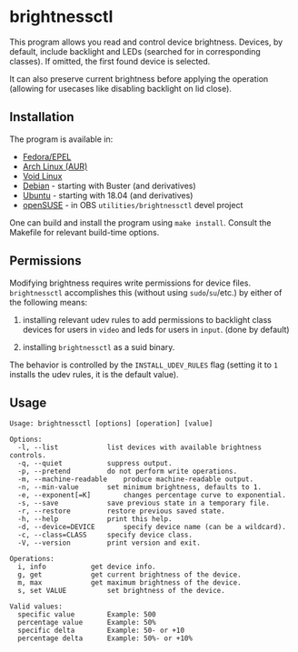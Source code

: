 # brightnessctl

This program allows you read and control device brightness. Devices, by default, include backlight and LEDs (searched for in corresponding classes). If omitted, the first found device is selected.

It can also preserve current brightness before applying the operation (allowing for usecases like disabling backlight on lid close).

## Installation

The program is available in:
* [Fedora/EPEL](https://apps.fedoraproject.org/packages/brightnessctl)
* [Arch Linux (AUR)](https://aur.archlinux.org/packages/brightnessctl)
* [Void Linux](https://github.com/voidlinux/void-packages/blob/master/srcpkgs/brightnessctl/template)
* [Debian](https://packages.debian.org/testing/source/brightnessctl) - starting with Buster (and derivatives)
* [Ubuntu](https://packages.ubuntu.com/source/bionic/brightnessctl) - starting with 18.04 (and derivatives)
* [openSUSE](https://build.opensuse.org/package/show/utilities/brightnessctl) - in OBS `utilities/brightnessctl` devel project

One can build and install the program using `make install`. Consult the Makefile for relevant build-time options.

## Permissions

Modifying brightness requires write permissions for device files. `brightnessctl` accomplishes this (without using `sudo`/`su`/etc.) by either of the following means:

1) installing relevant udev rules to add permissions to backlight class devices for users in `video` and leds for users in `input`. (done by default)

2) installing `brightnessctl` as a suid binary.

The behavior is controlled by the `INSTALL_UDEV_RULES` flag (setting it to `1` installs the udev rules, it is the default value).

## Usage
```
Usage: brightnessctl [options] [operation] [value]

Options:
  -l, --list			list devices with available brightness controls.
  -q, --quiet			suppress output.
  -p, --pretend			do not perform write operations.
  -m, --machine-readable	produce machine-readable output.
  -n, --min-value		set minimum brightness, defaults to 1.
  -e, --exponent[=K]		changes percentage curve to exponential.
  -s, --save			save previous state in a temporary file.
  -r, --restore			restore previous saved state.
  -h, --help			print this help.
  -d, --device=DEVICE		specify device name (can be a wildcard).
  -c, --class=CLASS		specify device class.
  -V, --version			print version and exit.

Operations:
  i, info			get device info.
  g, get			get current brightness of the device.
  m, max			get maximum brightness of the device.
  s, set VALUE			set brightness of the device.

Valid values:
  specific value		Example: 500
  percentage value		Example: 50%
  specific delta		Example: 50- or +10
  percentage delta		Example: 50%- or +10%
 ```

